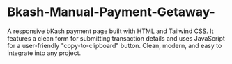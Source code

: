 # Bkash-Manual-Payment-Getaway-
A responsive bKash payment page built with HTML and Tailwind CSS. It features a clean form for submitting transaction details and uses JavaScript for a user-friendly "copy-to-clipboard" button. Clean, modern, and easy to integrate into any project.
